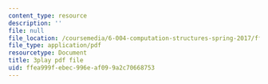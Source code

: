 ```yaml
---
content_type: resource
description: ''
file: null
file_location: /coursemedia/6-004-computation-structures-spring-2017/ffea999febec996eaf099a2c70668753_q38KAGAKORk.pdf
file_type: application/pdf
resourcetype: Document
title: 3play pdf file
uid: ffea999f-ebec-996e-af09-9a2c70668753
---
```

